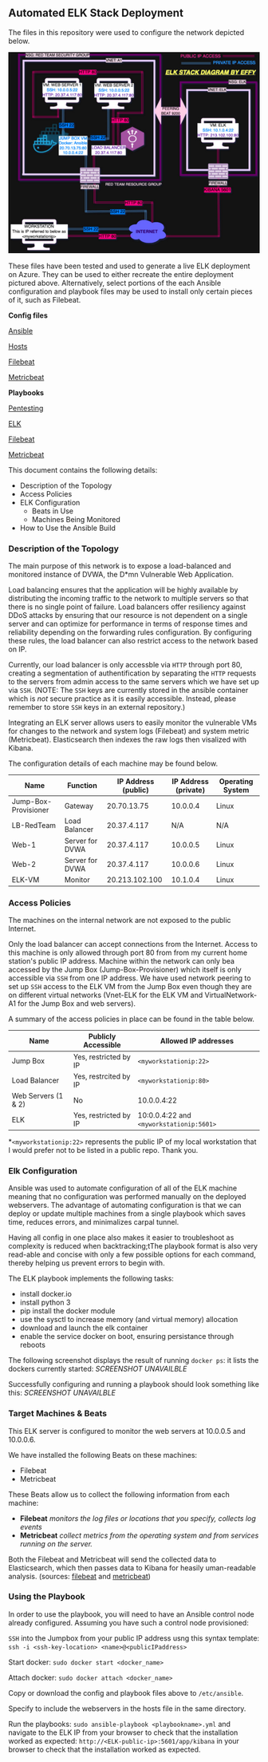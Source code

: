 ## Automated ELK Stack Deployment

The files in this repository were used to configure the network depicted below.

![Diagram](https://raw.githubusercontent.com/yffenim/elk_stack/main/Images/NetworkDiagram.jpg)

These files have been tested and used to generate a live ELK deployment on Azure. They can be used to either recreate the entire deployment pictured above. Alternatively, select portions of the each Ansible configuration and playbook files may be used to install only certain pieces of it, such as Filebeat.

**Config files**

[Ansible](https://github.com/yffenim/elk_stack/blob/main/Files/ansible.yml 'Ansible Config')

[Hosts](https://github.com/yffenim/elk_stack/blob/main/Files/hosts.txt 'Hosts file') 

[Filebeat](https://github.com/yffenim/elk_stack/blob/main/Files/filebeat-config.yml 'Filebeat Config')

[Metricbeat](https://github.com/yffenim/elk_stack/blob/main/Files/metricbeat-config.yml 'Hosts file') 

**Playbooks**

[Pentesting](https://github.com/yffenim/elk_stack/blob/main/Files/pentesting.yml 'pentesting playbook')

[ELK](https://github.com/yffenim/elk_stack/blob/main/Files/install-elk.yml 'ELK playbook')

[Filebeat](https://github.com/yffenim/elk_stack/blob/main/Files/filebeat-playbook.yml 'filebeat playbook')

[Metricbeat](https://github.com/yffenim/elk_stack/blob/main/Files/metricbeat.yml 'metricbeat playbook')


This document contains the following details:
- Description of the Topology
- Access Policies
- ELK Configuration
  - Beats in Use
  - Machines Being Monitored
- How to Use the Ansible Build


### Description of the Topology

The main purpose of this network is to expose a load-balanced and monitored instance of DVWA, the D*mn Vulnerable Web Application.

Load balancing ensures that the application will be highly available by distributing the incoming traffic to the network to multiple servers so that there is no single point of failure. Load balancers offer resiliency against DDoS attacks by ensuring that our resource is not dependent on a single server and can optimize for performance in terms of response times and reliability depending on the forwarding rules configuration. By configuring these rules, the load balancer can also restrict access to the network based on IP.

Currently, our load balancer is only accessble via `HTTP` through port 80, creating a segmentation of authentification by separating the `HTTP` requests to the servers from admin access to the same servers  which we have set up via `SSH`. (NOTE: The `SSH` keys are currently stored in the ansible container which is *not* secure practice as it is easily accessible. Instead, please remember to store `SSH` keys in an external repository.) 

Integrating an ELK server allows users to easily monitor the vulnerable VMs for changes to the network and system logs (Filebeat) and system metric (Metricbeat). Elasticsearch then indexes the raw logs then visalized with Kibana.

The configuration details of each machine may be found below.

| Name                  | Function           | IP Address (public) | IP Address (private) | Operating System |
|-----------------------|--------------------|---------------------|----------------------|------------------|
| Jump-Box-Provisioner  | Gateway            | 20.70.13.75         | 10.0.0.4             | Linux            |
| LB-RedTeam            | Load Balancer      | 20.37.4.117         | N/A                  | N/A              |
| Web-1                 | Server for DVWA    | 20.37.4.117         | 10.0.0.5             | Linux            |
| Web-2                 | Server for DVWA    | 20.37.4.117         | 10.0.0.6             | Linux            |
| ELK-VM                | Monitor            | 20.213.102.100      | 10.1.0.4             | Linux            |

### Access Policies

The machines on the internal network are not exposed to the public Internet. 

Only the load balancer can accept connections from the Internet.  Access to this machine is only allowed through port 80 from from my current home station's public IP address. Machine within the network can only bea accessed by the Jump Box (Jump-Box-Provisioner) which itself is only accessible via `SSH` from one IP address. We have used network peering to set up `SSH` access to the ELK VM from the Jump Box even though they are on different virtual networks (Vnet-ELK for the ELK VM and VirtualNetwork-A1 for the Jump Box and web servers). 

A summary of the access policies in place can be found in the table below.

| Name                               | Publicly Accessible     | Allowed IP addresses                     |
|------------------------------------|-------------------------|------------------------------------------|
| Jump Box                           | Yes, restricted by IP   | `<myworkstationip:22>`                   |
| Load Balancer                      | Yes, restrcited by IP   | `<myworkstationip:80>`                   |
| Web Servers (1 & 2)                | No                      | 10.0.0.4:22                              |
| ELK                                | Yes, restricted by IP   | 10:0.0.4:22 and `<myworkstationip:5601> `|           |---------------------------------------------------------------------------------------------------------|

*`<myworkstationip:22>` represents the public IP of my local workstation that I would prefer not to be listed in a public repo. Thank you.

### Elk Configuration

Ansible was used to automate configuration of all of the ELK machine meaning that no configuration was performed manually on the deployed webservers. The advantage of automating configuration is that we can deploy or update multiple machines from a single playbook which saves time, reduces errors, and minimalizes carpal tunnel. 

Having all config in one place also makes it easier to troubleshoot as complexity is reduced when backtracking;tThe playbook format is also very read-able and concise with only a few possible options for each command, thereby helping us prevent errors to begin with.

The ELK playbook implements the following tasks:
  - install docker.io
  - install python 3
  - pip install the docker module
  - use the sysctl to increase memory (and virtual memory) allocation
  - download and launch the elk container
  - enable the service docker on boot, ensuring persistance through reboots

The following screenshot displays the result of running `docker ps`: it lists the dockers currently started:
_SCREENSHOT UNAVAILBLE_

Successfully configuring and running a playbook should look something like this:
_SCREENSHOT UNAVAILBLE_

### Target Machines & Beats

This ELK server is configured to monitor the web servers at 10.0.0.5 and 10.0.0.6.

We have installed the following Beats on these machines:

- Filebeat
- Metricbeat

These Beats allow us to collect the following information from each machine:
- **Filebeat** *monitors the log files or locations that you specify, collects log events*
- **Metricbeat** *collect metrics from the operating system and from services running on the server.*

Both the Filebeat and Metricbeat will send the collected data to Elasticsearch, which then passes data to Kibana for heasily uman-readable analysis.
(sources: [filebeat](https://www.elastic.co/guide/en/beats/filebeat/current/filebeat-overview.html) and [metricbeat](https://www.elastic.co/guide/en/beats/metricbeat/current/metricbeat-overview.html))

### Using the Playbook
In order to use the playbook, you will need to have an Ansible control node already configured. Assuming you have such a control node provisioned: 

`SSH` into the Jumpbox from your public IP address usng this syntax template: `ssh -i <ssh-key-location> <name>@<publicIPaddress>`

Start docker: `sudo docker start <docker_name>`

Attach docker: `sudo docker attach <docker_name>`

Copy or download the config and playbook files above to `/etc/ansible`.

Specify to include the webservers in the hosts file in the same directory.

Run the playbooks: `sudo ansible-playbook <playbookname>.yml` and navigate to the ELK IP from your browser to check that the installation worked as expected: `http://<ELK-public-ip>:5601/app/kibana` in your browser to check that the installation worked as expected.

